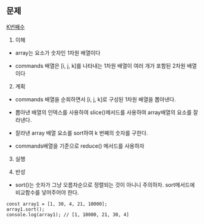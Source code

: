 ## 문제

[K번째수](https://programmers.co.kr/learn/courses/30/lessons/42748)

1. 이해
  - array는 요소가 숫자인 1차원 배열이다

  - commands 배열은 [i, j, k]를 나타내는 1차원 배열이 여러 개가 포함된 2차원 배열이다

2. 계획
  - commands 배열을 순회하면서 [i, j, k]로 구성된 1차원 배열을 뽑아낸다.

  - 뽑아낸 배열의 인덱스를 사용하여 slice()메서드를 사용하여 array배열의 요소를 잘라낸다.

  - 잘라낸 array 배열 요소를 sort하여 k 번째의 숫자를 구한다.

  - commands배열을 기준으로 reduce() 메서드를 사용하자

3. 실행

4. 반성
  - sort()는 숫자가 그냥 오름차순으로 정렬되는 것이 아니니 주의하자. sort메서드에
    비교함수를 넣어주어야 한다.

  ```
  const array1 = [1, 30, 4, 21, 10000];
  array1.sort();
  console.log(array1); // [1, 10000, 21, 30, 4]
  ```

